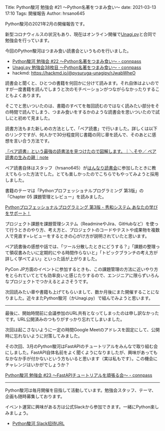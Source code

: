 Title: Python駿河 勉強会 #21 ～Python名著をつまみ食い～
date: 2021-03-13 17:10
Tags: 開催報告
Author: hrsano645

Python駿河の2021年2月の開催報告です。

新型コロナウィルスの状況もあり、現在はオンライン開催で[Unagi.py](https://unagi-py.connpass.com/)と合同で勉強会を行っています。

今回のPython駿河はつまみ食い読書会というものを行いました。

- [Python駿河 勉強会 #22 ～Python名著をつまみ食い～ - connpass](https://py-suruga.connpass.com/event/204027/)
- [Unagi.py 勉強会38枚目 ～Python名著をつまみ食い～ - connpass](https://unagi-py.connpass.com/event/204028/)
- hackmd: https://hackmd.io/@pysuruga-unagipy/rJwabWheO

読書会と聞くと、ひとつの書籍を何回かに分けて読みます。それ自体はよいのですが一度書籍を読んでしまうと次のモチベーションがつながらなかったりすることもよくあります。

そこでと思いついたのは、書籍のすべてを毎回読むのではなく読みたい部分をその時間で読んでしまう、つまみ食いをするかのような読書会を思いついたので試しにと初めて見ました。

読書方法もまた新しめの方法として、「ペア読書」で行いました。詳しくは以下のリンクですが、何人かで30分程度同じ書籍の同じ章を読んで、そのあとに感想を言い合う方法です。

[『ペア読書』という最強の読書法を見つけたので図解します。｜＼そや／ ペア読書の生みの親｜note](https://note.com/1000tea_/n/nc4b9f41aee56)

ペア読書自体はスタッフ（hrsano645）が[はんなり読書会](https://hannari-python.connpass.com/event/206907/)に参加したときに教えてもらった方法でした。とても楽しかったのでこちらでもやってみようと採用しました。

書籍のテーマは「Pythonプロフェッショナルプログラミング 第3版」の「Chapter 05 課題管理とレビュー」を読みました。

[Pythonプロフェッショナルプログラミング 第3版 - 秀和システム あなたの学びをサポート！](https://www.shuwasystem.co.jp/book/9784798053820.html)

プロジェクト課題を課題管理システム（ReadmineやJira、GitHubなど）を使って行うときのやり方、考え方と、プロジェクトのコードやテストや成果物を複数人で見直す=レビューをするときの心がけ方が説明されていたと思います。

ペア読書後の感想や話では、「ツール分散したときにどうする？」「課題の整理って領収書みたいに定期的にやる時間作らないと」「トピックブランチの考え方が詳しく学べてよい」といった話が上がりました。

PyCon JP方面のイベントに参加するときも、この課題管理の方法に近いやり方をとられていてとても効率良いと感じたりするので、エンジニアに限らずいろんなプロジェクトでつかえるとよさそうです。

次回読みたい章や書籍も上げてもらいまして、数か月後にまた開催することになりました。近々またPython駿河（かUnagi.py）で組んでみようと思います。

---

最後に、開始時間前に会議参加のURL共有となってしまったのは申し訳なかったです。URL公開済みのつもりがすっかり忘れてしまいました。

次回は起こさないように一定の時間Google Meetのアドレスを固定にして、公開時に忘れないように対策してみました。

その次回、3月のPython駿河はFastAPIのチュートリアルをみんなで取り組む会にしました。FastAPI自体名前をよく聞くようになりましたが、興味があってもなかなか手が付かないという方もいると思います（実は私もです）。この機会にチャレンジはいかがでしょうか？

[Python駿河 勉強会 #23 ～FastAPIチュートリアルを頑張る会～ - connpass](https://py-suruga.connpass.com/event/206073/)

---

Python駿河は毎月開催を目指して活動しています。勉強会スタッフ、テーマ、企画も随時募集しております。

イベント運営に興味がある方は公式Slackから参加できます。一緒にPython楽しみましょう。

- [Python駿河 Slack招待URL](https://join.slack.com/t/py-suruga/shared_invite/zt-811b9pwj-R_RbCmlTlV4B5iVKxF5gfA)